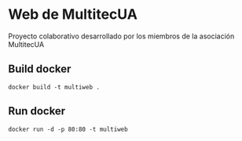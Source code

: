 # Web de MultitecUA

Proyecto colaborativo desarrollado por los miembros de la asociación MultitecUA


## Build docker
```
docker build -t multiweb .
```

## Run docker
```
docker run -d -p 80:80 -t multiweb
```
